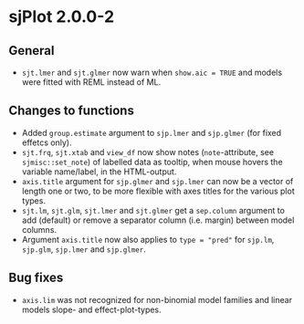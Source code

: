 # sjPlot 2.0.0-2

## General

* `sjt.lmer` and `sjt.glmer` now warn when `show.aic = TRUE` and models were fitted with REML instead of ML.

## Changes to functions

* Added `group.estimate` argument to `sjp.lmer` and `sjp.glmer` (for fixed effetcs only).
* `sjt.frq`, `sjt.xtab` and `view_df` now show notes (`note`-attribute, see `sjmisc::set_note`) of labelled data as tooltip, when mouse hovers the variable name/label, in the HTML-output.
* `axis.title` argument for `sjp.glmer` and `sjp.lmer` can now be a vector of length one or two, to be more flexible with axes titles for the various plot types.
* `sjt.lm`, `sjt.glm`, `sjt.lmer` and `sjt.glmer` get a `sep.column` argument to add (default) or remove a separator column (i.e. margin) between model columns.
* Argument `axis.title` now also applies to `type = "pred"` for `sjp.lm`, `sjp.glm`, `sjp.lmer` and `sjp.glmer`.


## Bug fixes

* `axis.lim` was not recognized for non-binomial model families and linear models slope- and effect-plot-types.

